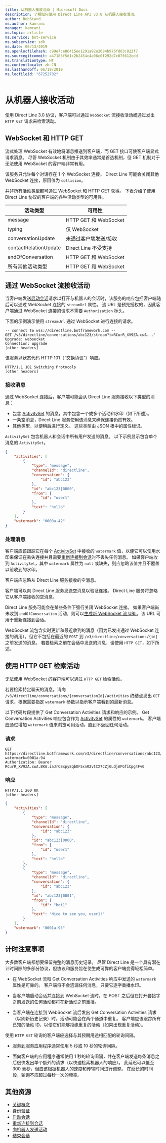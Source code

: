 ```yaml
---
title: 从机器人接收活动 | Microsoft Docs
description: 了解如何使用 Direct Line API v3.0 从机器人接收活动。
author: RobStand
ms.author: kamrani
manager: kamrani
ms.topic: article
ms.service: bot-service
ms.subservice: sdk
ms.date: 06/13/2019
ms.openlocfilehash: c99e7ce86415ee1291a92e2684b975fd03c822f7
ms.sourcegitcommit: a47183f5d1c2b2454c4a06c0f292d7c075612cdd
ms.translationtype: HT
ms.contentlocale: zh-CN
ms.lasthandoff: 06/19/2019
ms.locfileid: "67252702"
---
```

# <a name="receive-activities-from-the-bot"></a>从机器人接收活动

使用 Direct Line 3.0 协议，客户端可以通过 `WebSocket` 流接收活动或通过发出 `HTTP GET` 请求来检索活动。

## <a name="websocket-vs-http-get"></a>WebSocket 和 HTTP GET

流式处理 WebSocket 有效地将消息推送到客户端，而 GET 接口可使客户端显式请求消息。 尽管 WebSocket 机制由于其效率通常是首选机制，但 GET 机制对于无法使用 WebSocket 的客户端非常有用。

该服务只允许每个对话存在 1 个 WebSocket 连接。 Direct Line 可能会关闭其他 WebSocket 连接，原因值为 `collision`。

并非所有[活动类型](bot-framework-rest-connector-activities.md)都可通过 WebSocket 和 HTTP GET 获得。 下表介绍了使用 Direct Line 协议的客户端的各种活动类型的可用性。

| 活动类型 | 可用性 | 
|----|----|
| message | HTTP GET 和 WebSocket |
| typing | 仅 WebSocket |
| conversationUpdate | 未通过客户端发送/接收 |
| contactRelationUpdate | Direct Line 不受支持 |
| endOfConversation | HTTP GET 和 WebSocket |
| 所有其他活动类型 | HTTP GET 和 WebSocket |

## <a id="connect-via-websocket"></a> 通过 WebSocket 流接收活动

当客户端发送[启动会话](bot-framework-rest-direct-line-3-0-start-conversation.md)请求以打开与机器人的会话时，该服务的响应包括客户端随后可以通过 WebSocket 连接的 `streamUrl` 属性。 流 URL 是预先授权的，因此客户端通过 WebSocket 连接的请求不需要 `Authorization` 标头。

下面的示例演示使用 `streamUrl` 通过 WebSocket 进行连接的请求。

```http
-- connect to wss://directline.botframework.com --
GET /v3/directline/conversations/abc123/stream?t=RCurR_XV9ZA.cwA..."
Upgrade: websocket
Connection: upgrade
[other headers]
```

该服务以状态代码 HTTP 101（“交换协议”）响应。

```http
HTTP/1.1 101 Switching Protocols
[other headers]
```

### <a name="receive-messages"></a>接收消息

通过 WebSocket 连接后，客户端可能会从 Direct Line 服务接收以下类型的消息：

- 包含 [ActivitySet](bot-framework-rest-direct-line-3-0-api-reference.md#activityset-object) 的消息，其中包含一个或多个活动和水印（如下所述）。
- 一条空消息，Direct Line 服务使用该消息来确保连接仍然有效。
- 其他类型，以便稍后进行定义。 这些类型由 JSON 根中的属性标识。

`ActivitySet` 包含机器人和会话中所有用户发送的消息。 以下示例显示包含单个消息的 `ActivitySet`。

```json
{
    "activities": [
        {
            "type": "message",
            "channelId": "directline",
            "conversation": {
                "id": "abc123"
            },
            "id": "abc123|0000",
            "from": {
                "id": "user1"
            },
            "text": "hello"
        }
    ],
    "watermark": "0000a-42"
}
```

### <a name="process-messages"></a>处理消息

客户端应该跟踪它在每个 [ActivitySet](bot-framework-rest-direct-line-3-0-api-reference.md#activityset-object) 中接收的 `watermark` 值，以便它可以使用水印来保证在丢失连接并且需要[重新连接到会话](bot-framework-rest-direct-line-3-0-reconnect-to-conversation.md)时不丢失任何消息。 如果客户端收到 `ActivitySet`，其中 `watermark` 属性为 `null` 或缺失，则应忽略该值并且不覆盖以前收到的水印。

客户端应忽略从 Direct Line 服务接收的空消息。

客户端可以向 Direct Line 服务发送空消息以验证连接。 Direct Line 服务将忽略它从客户端接收的空消息。

Direct Line 服务可能会在某些条件下强行关闭 WebSocket 连接。 如果客户端尚未收到 `endOfConversation` 活动，则可以[生成新 WebSocket 流 URL](bot-framework-rest-direct-line-3-0-reconnect-to-conversation.md)，该 URL 可用于重新连接到会话。 

WebSocket 流包含实时更新和最近收到的消息（因为已发出通过 WebSocket 连接的调用），但它不包括在最近的 `POST` 到 `/v3/directline/conversations/{id}` 之前发送的消息。 若要检索之前在会话中发送的消息，请使用 `HTTP GET`，如下所述。

## <a id="http-get"></a> 使用 HTTP GET 检索活动

无法使用 WebSocket 的客户端可以通过 `HTTP GET` 检索活动。

若要检索特定聊天的消息，请向 `/v3/directline/conversations/{conversationId}/activities` 终结点发出 `GET` 请求，根据需要指定 `watermark` 参数以指示客户端看到的最新消息。 

以下代码片段提供了 Get Conversation Activities 请求和响应的示例。 Get Conversation Activities 响应包含作为 [ActivitySet](bot-framework-rest-direct-line-3-0-api-reference.md#activityset-object) 的属性的 `watermark`。 客户端应通过增加 `watermark` 值来浏览可用活动，直到不返回任何活动。

### <a name="request"></a>请求

```http
GET https://directline.botframework.com/v3/directline/conversations/abc123/activities?watermark=0001a-94
Authorization: Bearer RCurR_XV9ZA.cwA.BKA.iaJrC8xpy8qbOF5xnR2vtCX7CZj0LdjAPGfiCpg4Fv0
```

### <a name="response"></a>响应

```http
HTTP/1.1 200 OK
[other headers]
```

```json
{
    "activities": [
        {
            "type": "message",
            "channelId": "directline",
            "conversation": {
                "id": "abc123"
            },
            "id": "abc123|0000",
            "from": {
                "id": "user1"
            },
            "text": "hello"
        }, 
        {
            "type": "message",
            "channelId": "directline",
            "conversation": {
                "id": "abc123"
            },
            "id": "abc123|0001",
            "from": {
                "id": "bot1"
            },
            "text": "Nice to see you, user1!"
        }
    ],
    "watermark": "0001a-95"
}
```

## <a name="timing-considerations"></a>计时注意事项

大多数客户端都想要保留完整的消息历史记录。 尽管 Direct Line 是一个具有潜在计时间隙的多部分协议，但协议和服务旨在使生成可靠的客户端变得轻松简单。

- 在 WebSocket 流和 Get Conversation Activities 响应中发送的 `watermark` 属性是可靠的。 客户端将不会遗漏任何消息，只要它逐字重播水印。

- 当客户端启动会话并连接到 WebSocket 流时，在 POST 之后但在打开套接字之前发送的任何活动都将在新活动之前重播。

- 当客户端在连接到 WebSocket 流后发出 Get Conversation Activities 请求（以刷新历史记录）时，活动可能会在两个通道中重复。 客户端应该跟踪所有已知的活动 ID，以便它们能够拒绝重复的活动（如果出现重复活动）。

使用 `HTTP GET` 轮询的客户端应选择与其预期用途相匹配的轮询间隔。

- 服务到服务应用程序通常使用 5 秒或 10 秒的轮询间隔。

- 面向客户端的应用程序通常使用 1 秒的轮询间隔，并在客户端发送每条消息之后很快发出单个额外的请求（以快速检索机器人的响应）。 此延迟可以低至 300 毫秒，但应该根据机器人的速度和传输时间进行调整。 在延长的时间段，轮询不应超过每秒一次的频率。

## <a name="additional-resources"></a>其他资源

- [关键概念](bot-framework-rest-direct-line-3-0-concepts.md)
- [身份验证](bot-framework-rest-direct-line-3-0-authentication.md)
- [启动会话](bot-framework-rest-direct-line-3-0-start-conversation.md)
- [重新连接到会话](bot-framework-rest-direct-line-3-0-reconnect-to-conversation.md)
- [向机器人发送活动](bot-framework-rest-direct-line-3-0-send-activity.md)
- [结束会话](bot-framework-rest-direct-line-3-0-end-conversation.md)
